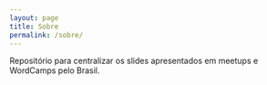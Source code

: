 ```yaml
---
layout: page
title: Sobre
permalink: /sobre/
---
```


Repositório para centralizar os slides apresentados em meetups e WordCamps pelo Brasil.
